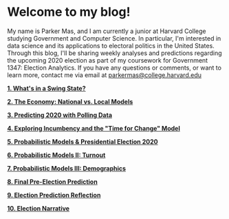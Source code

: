 # Welcome to my blog!

My name is Parker Mas, and I am currently a junior at Harvard College studying Government and Computer Science. In particular, I'm interested in data science and its applications to electoral politics in the United States. Through this blog, I'll be sharing weekly analyses and predictions regarding the upcoming 2020 election as part of my coursework for Government 1347: Election Analytics. If you have any questions or comments, or want to learn more, contact me via email at [parkermas@college.harvard.edu](parkermas@college.harvard.edu)






**[1. What's in a Swing State?](https://parkermas.github.io/gov1347-blog/09-13)**

**[2. The Economy: National vs. Local Models](https://parkermas.github.io/gov1347-blog/09-19)**

**[3. Predicting 2020 with Polling Data](https://parkermas.github.io/gov1347-blog/09-26)**

**[4. Exploring Incumbency and the "Time for Change" Model](https://parkermas.github.io/gov1347-blog/10-03)**

**[5. Probabilistic Models & Presidential Election 2020](https://parkermas.github.io/gov1347-blog/10-10)**

**[6. Probabilistic Models II: Turnout](https://parkermas.github.io/gov1347-blog/10-17)**

**[7. Probabilistic Models III: Demographics](https://parkermas.github.io/gov1347-blog/10-24)**

**[8. Final Pre-Election Prediction](https://parkermas.github.io/gov1347-blog/10-31)**

**[9. Election Prediction Reflection](https://parkermas.github.io/gov1347-blog/11-21)**

**[10. Election Narrative](https://parkermas.github.io/gov1347-blog/12-10)**


